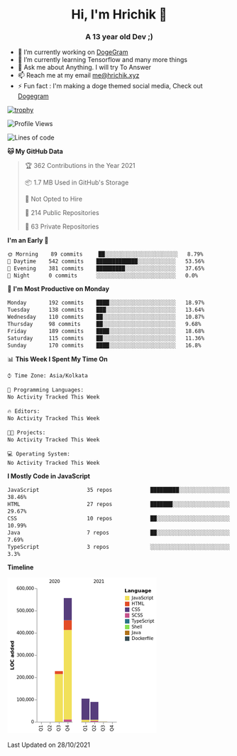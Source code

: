 <h1 align="center">Hi, I'm Hrichik 👋</h1>
<h3 align="center">A 13 year old Dev ;) </h3>


- 🔭 I’m currently working on [DogeGram](https://dogegram.xyz)
- 🌱 I’m currently learning Tensorflow and many more things
- 💬 Ask me about Anything. I will try To Answer
- 📫 Reach me at my email me@hrichik.xyz
- ⚡ Fun fact : I'm making a doge themed social media, Check out [Dogegram](https://dogegram.xyz)

[![trophy](https://github-profile-trophy.vercel.app/?username=hrichiksite)](https://github.com/ryo-ma/github-profile-trophy)



<!--START_SECTION:waka-->
![Profile Views](http://img.shields.io/badge/Profile%20Views-15-blue)

![Lines of code](https://img.shields.io/badge/From%20Hello%20World%20I%27ve%20Written-979144%20lines%20of%20code-blue)

**🐱 My GitHub Data** 

> 🏆 362 Contributions in the Year 2021
 > 
> 📦 1.7 MB Used in GitHub's Storage 
 > 
> 🚫 Not Opted to Hire
 > 
> 📜 214 Public Repositories 
 > 
> 🔑 63 Private Repositories  
 > 
**I'm an Early 🐤** 

```text
🌞 Morning    89 commits     ██░░░░░░░░░░░░░░░░░░░░░░░   8.79% 
🌆 Daytime    542 commits    █████████████░░░░░░░░░░░░   53.56% 
🌃 Evening    381 commits    █████████░░░░░░░░░░░░░░░░   37.65% 
🌙 Night      0 commits      ░░░░░░░░░░░░░░░░░░░░░░░░░   0.0%

```
📅 **I'm Most Productive on Monday** 

```text
Monday       192 commits    ████░░░░░░░░░░░░░░░░░░░░░   18.97% 
Tuesday      138 commits    ███░░░░░░░░░░░░░░░░░░░░░░   13.64% 
Wednesday    110 commits    ██░░░░░░░░░░░░░░░░░░░░░░░   10.87% 
Thursday     98 commits     ██░░░░░░░░░░░░░░░░░░░░░░░   9.68% 
Friday       189 commits    ████░░░░░░░░░░░░░░░░░░░░░   18.68% 
Saturday     115 commits    ██░░░░░░░░░░░░░░░░░░░░░░░   11.36% 
Sunday       170 commits    ████░░░░░░░░░░░░░░░░░░░░░   16.8%

```


📊 **This Week I Spent My Time On** 

```text
⌚︎ Time Zone: Asia/Kolkata

💬 Programming Languages: 
No Activity Tracked This Week

🔥 Editors: 
No Activity Tracked This Week

🐱‍💻 Projects: 
No Activity Tracked This Week

💻 Operating System: 
No Activity Tracked This Week

```

**I Mostly Code in JavaScript** 

```text
JavaScript               35 repos            █████████░░░░░░░░░░░░░░░░   38.46% 
HTML                     27 repos            ███████░░░░░░░░░░░░░░░░░░   29.67% 
CSS                      10 repos            ██░░░░░░░░░░░░░░░░░░░░░░░   10.99% 
Java                     7 repos             ██░░░░░░░░░░░░░░░░░░░░░░░   7.69% 
TypeScript               3 repos             ░░░░░░░░░░░░░░░░░░░░░░░░░   3.3%

```


**Timeline**

![Chart not found](https://raw.githubusercontent.com/hrichiksite/hrichiksite/master/charts/bar_graph.png) 


 Last Updated on 28/10/2021
<!--END_SECTION:waka-->
